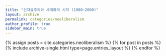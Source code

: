 ```yaml
---
title: "신자유주의와 세계화의 시작 (1980~2000)"
layout: archive
permalink: categories/noeliberalism
author_profile: true
sidebar_main: true
---
```



{% assign posts = site.categories.neoliberalism %}
{% for post in posts %} {% include archive-single.html type=page.entries_layout %} {% endfor %}
